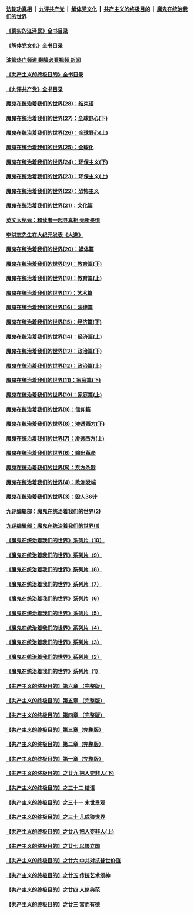 ####  [法轮功真相](../../../../basic/blob/master/README.md?t=07160631) &nbsp;|&nbsp; [九评共产党](../../../../9ping.md/blob/master/README.md?t=07160631) &nbsp;|&nbsp; [解体党文化](../../../../jtdwh.md/blob/master/README.md?t=07160631)  &nbsp;|&nbsp; [共产主义的终极目的](../../../../gczydzjmd.md/blob/master/README.md?t=07160631) &nbsp;|&nbsp; [魔鬼在统治我们的世界](../../../../mgztzwmdsj.md/blob/master/README.md?t=07160631) 

#### [《真实的江泽民》全书目录](../pages/nsc422/n13721399.md?t=07160631) 

#### [《解体党文化》全书目录](../pages/nsc422/n13721157.md?t=07160631) 

#### [油管热门频道 翻墙必看视频 新闻](http://45.76.130.85:81/youtube.html?07160631)

#### [《共产主义的终极目的》全书目录](../pages/nsc422/n13721048.md?t=07160631) 

#### [《九评共产党》全书目录](../pages/nsc422/n13708085.md?t=07160631) 

#### [魔鬼在统治着我们的世界(28)：结束语](../pages/nsc422/n10936246.md?t=07160631) 

#### [魔鬼在统治着我们的世界(27)：全球野心(下)](../pages/nsc422/n10928319.md?t=07160631) 

#### [魔鬼在统治着我们的世界(26)：全球野心(上)](../pages/nsc422/n10900318.md?t=07160631) 

#### [魔鬼在统治着我们的世界(25)：全球化](../pages/nsc422/n10788205.md?t=07160631) 

#### [魔鬼在统治着我们的世界(24)：环保主义(下)](../pages/nsc422/n10695307.md?t=07160631) 

#### [魔鬼在统治着我们的世界(23)：环保主义(上)](../pages/nsc422/n10688613.md?t=07160631) 

#### [魔鬼在统治着我们的世界(22)：恐怖主义](../pages/nsc422/n10614727.md?t=07160631) 

#### [魔鬼在统治着我们的世界(21)：文化篇](../pages/nsc422/n10597706.md?t=07160631) 

#### [英文大纪元：和读者一起寻真相 无所畏惧](../pages/nsc422/n12542027.md?t=07160631) 

#### [李洪志先生在大纪元发表《大选》](../pages/nsc422/n12534746.md?t=07160631) 

#### [魔鬼在统治着我们的世界(20)：媒体篇](../pages/nsc422/n10586579.md?t=07160631) 

#### [魔鬼在统治着我们的世界(19)：教育篇(下)](../pages/nsc422/n10564808.md?t=07160631) 

#### [魔鬼在统治着我们的世界(18)：教育篇(上)](../pages/nsc422/n10526970.md?t=07160631) 

#### [魔鬼在统治着我们的世界(17)：艺术篇](../pages/nsc422/n10499093.md?t=07160631) 

#### [魔鬼在统治着我们的世界(16)：法律篇](../pages/nsc422/n10485969.md?t=07160631) 

#### [魔鬼在统治着我们的世界(15)：经济篇(下)](../pages/nsc422/n10469975.md?t=07160631) 

#### [魔鬼在统治着我们的世界(14)：经济篇(上)](../pages/nsc422/n10457370.md?t=07160631) 

#### [魔鬼在统治着我们的世界(13)：政治篇(下)](../pages/nsc422/n10448270.md?t=07160631) 

#### [魔鬼在统治着我们的世界(12)：政治篇(上)](../pages/nsc422/n10444576.md?t=07160631) 

#### [魔鬼在统治着我们的世界(11)：家庭篇(下)](../pages/nsc422/n10440961.md?t=07160631) 

#### [魔鬼在统治着我们的世界(10)：家庭篇(上)](../pages/nsc422/n10435448.md?t=07160631) 

#### [魔鬼在统治着我们的世界(9)：信仰篇](../pages/nsc422/n10432159.md?t=07160631) 

#### [魔鬼在统治着我们的世界(8)：渗透西方(下)](../pages/nsc422/n10429603.md?t=07160631) 

#### [魔鬼在统治着我们的世界(7)：渗透西方(上)](../pages/nsc422/n10426013.md?t=07160631) 

#### [魔鬼在统治着我们的世界(6)：输出革命](../pages/nsc422/n10421536.md?t=07160631) 

#### [魔鬼在统治着我们的世界(5)：东方杀戮](../pages/nsc422/n10417707.md?t=07160631) 

#### [魔鬼在统治着我们的世界(4)：欧洲发端](../pages/nsc422/n10414890.md?t=07160631) 

#### [魔鬼在统治着我们的世界(3)：毁人36计](../pages/nsc422/n10411583.md?t=07160631) 

#### [九评编辑部：魔鬼在统治着我们的世界(2)](../pages/nsc422/n10410036.md?t=07160631) 

#### [九评编辑部：魔鬼在统治着我们的世界(1)](../pages/nsc422/n10406825.md?t=07160631) 

#### [《魔鬼在统治着我们的世界》系列片（10）](../pages/nsc422/n12292670.md?t=07160631) 

#### [《魔鬼在统治着我们的世界》系列片（9）](../pages/nsc422/n12290859.md?t=07160631) 

#### [《魔鬼在统治着我们的世界》系列片（8）](../pages/nsc422/n12287445.md?t=07160631) 

#### [《魔鬼在统治着我们的世界》系列片（7）](../pages/nsc422/n12283425.md?t=07160631) 

#### [《魔鬼在统治着我们的世界》系列片（6）](../pages/nsc422/n12282314.md?t=07160631) 

#### [《魔鬼在统治着我们的世界》系列片（5）](../pages/nsc422/n12281419.md?t=07160631) 

#### [《魔鬼在统治着我们的世界》系列片（4）](../pages/nsc422/n12274024.md?t=07160631) 

#### [《魔鬼在统治着我们的世界》系列片（3）](../pages/nsc422/n12271322.md?t=07160631) 

#### [《魔鬼在统治着我们的世界》系列片（2）](../pages/nsc422/n12269049.md?t=07160631) 

#### [《魔鬼在统治着我们的世界》系列片（1）](../pages/nsc422/n12267575.md?t=07160631) 

#### [【共产主义的终极目的】第六章 （完整版）](../pages/nsc422/n11428913.md?t=07160631) 

#### [【共产主义的终极目的】第五章 （完整版）](../pages/nsc422/n11428912.md?t=07160631) 

#### [【共产主义的终极目的】第四章 （完整版）](../pages/nsc422/n11428907.md?t=07160631) 

#### [【共产主义的终极目的】第三章（完整版）](../pages/nsc422/n11428848.md?t=07160631) 

#### [【共产主义的终极目的】第二章（完整版）](../pages/nsc422/n11428831.md?t=07160631) 

#### [【共产主义的终极目的】第一章（完整版）](../pages/nsc422/n11417651.md?t=07160631) 

#### [【共产主义的终极目的】之廿九 把人变非人(下)](../pages/nsc422/n11344140.md?t=07160631) 

#### [【共产主义的终极目的】之三十二 结语](../pages/nsc422/n11360535.md?t=07160631) 

#### [【共产主义的终极目的】之三十一 末世景观](../pages/nsc422/n11351129.md?t=07160631) 

#### [【共产主义的终极目的】之三十 几成狼世界](../pages/nsc422/n11348280.md?t=07160631) 

#### [【共产主义的终极目的】之廿八 把人变非人(上)](../pages/nsc422/n11340492.md?t=07160631) 

#### [【共产主义的终极目的】之廿七 以恨立国](../pages/nsc422/n11336944.md?t=07160631) 

#### [【共产主义的终极目的】之廿六 中共对抗普世价值](../pages/nsc422/n11324785.md?t=07160631) 

#### [【共产主义的终极目的】之廿五 传统艺术颂神](../pages/nsc422/n11296396.md?t=07160631) 

#### [【共产主义的终极目的】之廿四 人伦典范](../pages/nsc422/n11296397.md?t=07160631) 

#### [【共产主义的终极目的】之廿三 富而有德](../pages/nsc422/n11283598.md?t=07160631) 

<img src='http://gfw-breaker.win/goodnews/indexes/nsc422.md' width='0px' height='0px'/>

